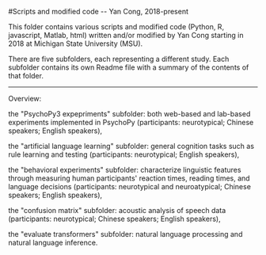 #Scripts and modified code -- Yan Cong, 2018-present

This folder contains various scripts and modified code (Python, R, javascript, Matlab, html) written and/or modified by Yan Cong starting in 2018 at Michigan State University (MSU).

There are five subfolders, each representing a different study. Each subfolder contains its own Readme file with a summary of the contents of that folder.

-------------------------------------------------------
Overview: 

the "PsychoPy3 expepriments" subfolder: both web-based and lab-based experiments implemented in PsychoPy (participants: neurotypical; Chinese speakers; English speakers),

the "artificial language learning" subfolder: general cognition tasks such as rule learning and testing (participants: neurotypical; English speakers), 

the "behavioral experiments" subfolder: characterize linguistic features through measuring human participants' reaction times, reading times, and language decisions  (participants: neurotypical and neuroatypical; Chinese speakers; English speakers), 

the "confusion matrix" subfolder: acoustic analysis of speech data (participants: neurotypical; Chinese speakers; English speakers),

the "evaluate transformers" subfolder: natural language processing and natural language inference.
